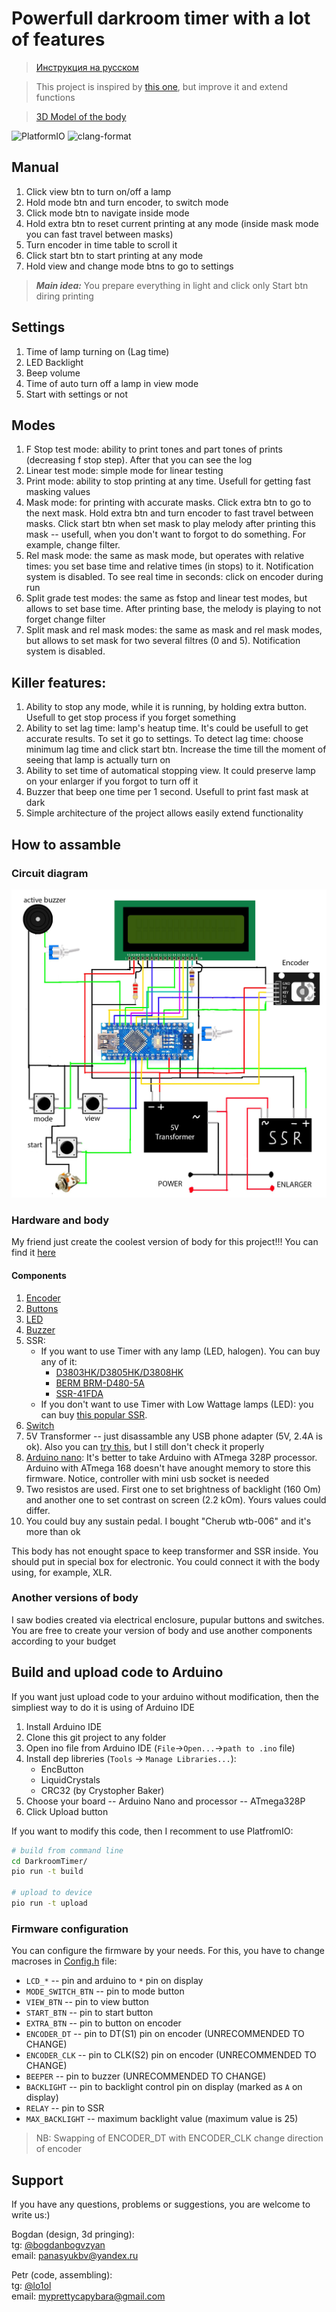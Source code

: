 # Powerfull darkroom timer with a lot of features

> [Инструкция на русском](./README_RU.md)

> This project is inspired by [this one](https://github.com/nikonov1101/kafstop-timer), but improve it and extend functions

> [3D Model of the body](https://www.thingiverse.com/thing:6683466)

![PlatformIO](https://github.com/lo1ol/DarkroomTimer/actions/workflows/platform-io.yml/badge.svg)
![clang-format](https://github.com/lo1ol/DarkroomTimer/actions/workflows/clang-format.yml/badge.svg)

## Manual

1. Click view btn to turn on/off a lamp
2. Hold mode btn and turn encoder, to switch mode
3. Click mode btn to navigate inside mode
4. Hold extra btn to reset current printing at any mode (inside mask mode you can fast travel between masks)
5. Turn encoder in time table to scroll it
6. Click start btn to start printing at any mode
7. Hold view and change mode btns to go to settings

> **_Main idea:_** You prepare everything in light and click only Start btn diring printing

## Settings

1. Time of lamp turning on (Lag time)
2. LED Backlight
3. Beep volume
4. Time of auto turn off a lamp in view mode
5. Start with settings or not

## Modes

1. F Stop test mode: ability to print tones and part tones of prints (decreasing f stop step). After that you can see the log
2. Linear test mode: simple mode for linear testing
3. Print mode: ability to stop printing at any time. Usefull for getting fast masking values
4. Mask mode: for printing with accurate masks. Click extra btn to go to the next mask. Hold extra btn and turn encoder to fast travel between masks. Click start btn when set mask to play melody after printing this mask -- usefull, when you don't want to forgot to do something. For example, change filter.
5. Rel mask mode: the same as mask mode, but operates with relative times: you set base time and relative times (in stops) to it. Notification system is disabled. To see real time in seconds: click on encoder during run
6. Split grade test modes: the same as fstop and linear test modes, but allows to set base time. After printing base, the melody is playing to not forget change filter
7. Split mask and rel mask modes: the same as mask and rel mask modes, but allows to set mask for two several filtres (0 and 5). Notification system is disabled.

## Killer features:

1. Ability to stop any mode, while it is running, by holding extra button. Usefull to get stop process if you forget something
2. Ability to set lag time: lamp's heatup time. It's could be usefull to get accurate results. To set it go to settings. To detect lag time: choose minimum lag time and click start btn. Increase the time till the moment of seeing that lamp is actually turn on
3. Ability to set time of automatical stopping view. It could preserve lamp on your enlarger if you forgot to turn off it
4. Buzzer that beep one time per 1 second. Usefull to print fast mask at dark
5. Simple architecture of the project allows easily extend functionality

## How to assamble

### Circuit diagram

![Circuit](./Circuit.jpg)

### Hardware and body

My friend just create the coolest version of body for this project!!! You can find it [here](https://www.thingiverse.com/thing:6683466)

#### Components

1. [Encoder](https://sl.aliexpress.ru/p?key=d3DhGvG)
2. [Buttons](https://sl.aliexpress.ru/p?key=SoBfsmF)
3. [LED](https://sl.aliexpress.ru/p?key=tgDHsiN)
4. [Buzzer](https://sl.aliexpress.ru/p?key=iXIeG78)
5. SSR:
    * If you want to use Timer with any lamp (LED, halogen). You can buy any of it:
        - [D3803HK/D3805HK/D3808HK](https://sl.aliexpress.ru/p?key=xlW6GV3)
        - [BERM BRM-D480-5A](https://sl.aliexpress.ru/p?key=KyW6GRj)
        - [SSR-41FDA](https://sl.aliexpress.ru/p?key=oBW6G3x)
    * If you don't want to use Timer with Low Wattage lamps (LED): you can buy [this popular SSR](https://sl.aliexpress.ru/p?key=wXDhGqU).
6. [Switch](https://sl.aliexpress.ru/p?key=f3PfsRC)
7. 5V Transformer -- just disassamble any USB phone adapter (5V, 2.4A is ok). Also you can [try this](https://sl.aliexpress.ru/p?key=5RdhGtS), but I still don't check it properly
8. [Arduino nano](https://sl.aliexpress.ru/p?key=daDhGj5): It's better to take Arduino with ATmega 328P processor. Arduino with ATmega 168 doesn't have anought memory to store this firmware. Notice, controller with mini usb socket is needed
9. Two resistos are used. First one to set brightness of backlight (160 Om) and another one to set contrast on screen (2.2 kOm). Yours values could differ.
10. You could buy any sustain pedal. I bought "Cherub wtb-006" and it's more than ok

This body has not enought space to keep transformer and SSR inside. You should put in special box for electronic. You could connect it with the body using, for example, XLR.

### Another versions of body

I saw bodies created via electrical enclosure, pupular buttons and switches. You are free to create your version of body and use another components according to your budget

## Build and upload code to Arduino

If you want just upload code to your arduino without modification, then the simpliest way to do it is using of Arduino IDE
1. Install Arduino IDE
2. Clone this git project to any folder
3. Open ino file from Arduino IDE (`File`->`Open...`->`path to .ino` file)
4. Install dep libreries (`Tools` -> `Manage Libraries...`):
   * EncButton
   * LiquidCrystals
   * CRC32 (by Crystopher Baker)
5. Choose your board -- Arduino Nano and processor -- ATmega328P
6. Click Upload button

If you want to modify this code, then I recomment to use PlatfromIO:

```bash
# build from command line
cd DarkroomTimer/
pio run -t build

# upload to device
pio run -t upload
```

### Firmware configuration

You can configure the firmware by your needs. For this, you have to change macroses in [Config.h](DarkroomTimer/src/Config.h) file:
* `LCD_*` -- pin and arduino to `*` pin on display
* `MODE_SWITCH_BTN` -- pin to mode button
* `VIEW_BTN` -- pin to view button
* `START_BTN` -- pin to start button
* `EXTRA_BTN` -- pin to button on encoder
* `ENCODER_DT` -- pin to DT(S1) pin on encoder (UNRECOMMENDED TO CHANGE)
* `ENCODER_CLK` -- pin to CLK(S2) pin on encoder (UNRECOMMENDED TO CHANGE)
* `BEEPER` -- pin to buzzer (UNRECOMMENDED TO CHANGE)
* `BACKLIGHT` -- pin to backlight control pin on display (marked as `A` on display)
* `RELAY` -- pin to SSR
* `MAX_BACKLIGHT` -- maximum backlight value (maximum value is 25)

> NB: Swapping of ENCODER_DT with ENCODER_CLK change direction of encoder

## Support

If you have any questions, problems or suggestions, you are welcome to write us:)

Bogdan (design, 3d pringing):<br>
tg: [@bogdanbogvzyan](http://t.me/bogdanbogvzyan)<br>
email: [panasyukbv@yandex.ru](mailto:panasyukbv@yandex.ru?subject=Darkroom%20timer)

Petr (code, assembling):<br>
tg: [@lo1ol](http://t.me/lo1ol)<br>
email: [myprettycapybara@gmail.com](mailto:myprettycapybara@gmail.com?subject=Darkroom%20timer)
